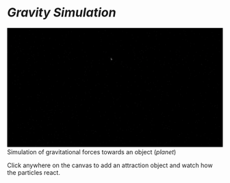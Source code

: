 # _Gravity Simulation_

![Gravity](gravity.gif)
Simulation of gravitational forces towards an object (_planet_)

Click anywhere on the canvas to add an attraction object and watch how the particles react.
